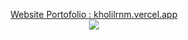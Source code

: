 <p align="center"> 
      <!--- <a target="_blank" href="https://wakatime.com/@kholilrnm">
            <img align="center" src="https://github-readme-stats.vercel.app/api/wakatime?username=kholilrnm&layout=compact" />
       </a>
    iaw-->
      <a target="_blank" href="https://kholilrnm.vercel.app/">
         Website Portofolio : kholilrnm.vercel.app
      </a><br>
      <a target="_blank" href="https://wakatime.com/@kholilrnm">
            <img align="center" src="https://wakatime.com/badge/user/bdbd4d1a-772c-4687-8f59-9ea6ba1e1d40.svg" />
      </a>
</p>

